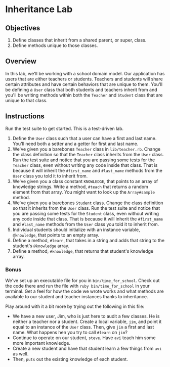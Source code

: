 # Inheritance Lab

## Objectives

1. Define classes that inherit from a shared parent, or super, class. 
2. Define methods unique to those classes. 


## Overview

In this lab, we'll be working with a school domain model. Our application has users that are either teachers or students. Teachers and students will share certain attributes and have certain behaviors that are unique to them. You'll be defining a `User` class that both students and teachers inherit from and you'll be writing methods within both the `Teacher` and `Student` class that are unique to that class. 

## Instructions

Run the test suite to get started. This is a test-driven lab. 

1. Define the `User` class such that a user can have a first and last name. 
You'll need both a setter and a getter for first and last name. 
2. We've given you a barebones `Teacher` class in `lib/teacher.rb`. 
Change the class definition so that the `Teacher` class inherits from the `User` 
class. Run the test suite and notice that you are passing some tests for 
the `Teacher` class, even without writing any code inside that class. 
That is because it will inherit the `#first_name` and `#last_name` methods 
from the `User` class you told it to inherit from. 
3. We've given you a class constant `KNOWLEDGE`, that points to an array of 
knowledge strings. Write a method, `#teach` that returns a random element from
 that array. You might want to look up the `Array#sample` method. 
4. We've given you a barebones `Student` class. Change the class definition 
so that it inherits from the `User` class. Run the test suite and notice that
 you are passing some tests for the `Student` class, even without writing any 
 code inside that class. That is because it will inherit the `#first_name` and 
 `#last_name` methods from the `User` class you told it to inherit from. 
5. Individual students should initialize with an instance variable, `@knowledge`, 
that points to an empty array. 
6. Define a method, `#learn`, that takes in a string and adds that string to 
the student's `@knowledge` array. 
7. Define a method, `#knowledge`, that returns that student's knowledge array. 

### Bonus

We've set up an executable file for you in `bin/time_for_school`. Check out the 
code there and run the file with `ruby bin/time_for_school` in your terminal. 
Get a feel for how the code we wrote works and what methods are available to 
our student and teacher instances thanks to inheritance. 

Play around with it a bit more by trying out the following in this file:

* We have a new user, Jim, who is just here to audit a few classes. He is neither 
a teacher nor a student. Create a local variable, `jim`, and point it equal to an 
instance of the `User` class. Then, give `jim` a first and last name. What happens 
hen you try to call `#learn` on `jim`?
* Continue to operate on our student, `steve`. Have `avi` teach him some more 
important knowledge. 
* Create a new student and have that student learn a few things from `avi` 
as well. 
* Then, `puts` out the existing knowledge of each student. 





